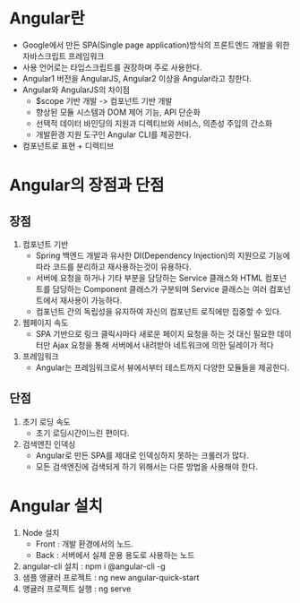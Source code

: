 # Angular란
- Google에서 만든 SPA(Single page application)방식의 프론트엔드 개발을 위한 자바스크립트 프레임워크
- 사용 언어로는 타입스크립트를 권장하며 주로 사용한다.
- Angular1 버전을 AngularJS, Angular2 이상을 Angular라고 칭한다.
- Angular와 AngularJS의 차이점
    * $scope 기반 개발 -> 컴포넌트 기반 개발
    * 향상된 모듈 시스템과 DOM 제어 기능, API 단순화
    * 선택적 데이터 바인딩의 지원과 디렉티브와 서비스, 의존성 주입의 간소화
    * 개발환경 지원 도구인 Angular CLI를 제공한다.
- 컴포넌트로 표현 + 디렉티브

# Angular의 장점과 단점
## 장점
1. 컴포넌트 기반
    - Spring 백엔드 개발과 유사한 DI(Dependency Injection)의 지원으로 기능에 따라 코드를 분리하고 재사용하는것이 유용하다.
    - 서버에 요청을 하거나 기타 부분을 담당하는 Service 클래스와 HTML 컴포넌트를 담당하는 Component 클래스가 구분되며 Service 클래스는 여러 컴포넌트에서 재사용이 가능하다.
    - 컴포넌트 간의 독립성을 유지하여 자신의 컴포넌트 로직에만 집중할 수 있다.
2. 웹페이지 속도
    - SPA 기반으로 링크 클릭시마다 새로운 페이지 요청을 하는 것 대신 필요한 데이터만 Ajax 요청을 통해 서버에서 내려받아 네트워크에 의한 딜레이가 적다
3. 프레임워크
    - Angular는 프레임워크로서 뷰에서부터 테스트까지 다양한 모듈들을 제공한다.
## 단점
1. 초기 로딩 속도
    - 초기 로딩시간이느린 편이다.
2. 검색엔진 인덱싱
    - Angular로 만든 SPA를 제대로 인덱싱하지 못하는 크롤러가 많다.
    - 모든 검색엔진에 검색되게 하기 위해서는 다른 방법을 사용해야 한다.

# Angular 설치
1. Node 설치
    - Front : 개발 환경에서의 노드.
    - Back : 서버에서 실제 운용 용도로 사용하는 노드
2. angular-cli 설치 : npm i @angular-cli -g
3. 샘플 앵귤러 프로젝트 : ng new angular-quick-start
4. 앵귤러 프로젝트 실행 : ng serve 
